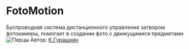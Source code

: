 ﻿# FotoMotion
Буспроводная система дистанционного управления затвором фотокамеры, помогает в создании фото с движущимися предметами</br>
![Перцы](https://github.com/CrockoMan/FotoMotion/assets/125302139/363753d9-2168-4ea8-96c7-7e81b7720252)
 Автор: [К.Гурашкин](<https://github.com/CrockoMan>)
